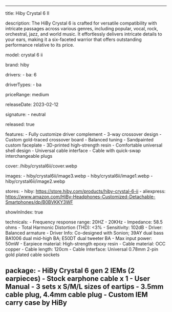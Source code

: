 ---

title: Hiby Crystal 6 II

description: The HiBy Crystal 6 is crafted for versatile compatibility with intricate passages across various genres, including popular, vocal, rock, orchestral, jazz, and world music. It effortlessly delivers intricate details to your ears, making it a six-faceted warrior that offers outstanding performance relative to its price.

model: crystal 6 ii

brand: hiby

drivers: 
    - ba: 6

driverTypes:
    - ba

priceRange: medium

releaseDate: 2023-02-12

signature:
    - neutral

released: true

features:
    - Fully customize driver complement
    - 3-way crossover design 
    - Custom gold-traced crossover board
    - Balanced tuning 
    - Sandpainted custom faceplate
    - 3D-printed high-strength resin
    - Comfortable universal shell design 
    - Universal cable interface
    - Cable with quick-swap interchangeable plugs

cover: /hiby/crystal6ii/cover.webp

images:
    - hiby/crystal6ii/image3.webp
    - hiby/crystal6ii/image1.webp
    - hiby/crystal6ii/image2.webp

stores:
    - hiby: https://store.hiby.com/products/hiby-crystal-6-ii
    - aliexpress: https://www.amazon.com/HiBy-Headphones-Customized-Detachable-Smartphones/dp/B0BVKKY3WF

showInIndex: true

technicals:
    - Frequency response range: 20HZ - 20KHz
    - Impedance: 58.5 ohms
    - Total Harmonic Distortion (THD): <3%
    - Sensitivity: 102dB
    - Driver: Balanced armature
    - Driver Info: Co-designed with Sonion; 39AY dual bass BA1006 dual mid-high BA; E50DT dual tweeter BA
    - Max input power: 50mW
    - Earpiece material: High-strength epoxy resin
    - Cable material: OCC copper
    - Cable length: 120cm
    - Cable Interface: Universal 0.78mm 2-pin gold plated cable sockets

package: 
    - HiBy Crystal 6 gen 2 IEMs (2 earpieces) 
    - Stock earphone cable x 1
    - User Manual
    - 3 sets x S/M/L sizes of eartips
    - 3.5mm cable plug, 4.4mm cable plug
    - Custom IEM carry case by HiBy
---